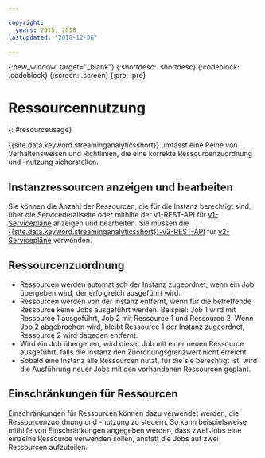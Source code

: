 ```yaml
---

copyright:
  years: 2015, 2018
lastupdated: "2018-12-06"

---
```


<!-- Attribute definitions -->
{:new_window: target="_blank"}
{:shortdesc: .shortdesc}
{:codeblock: .codeblock}
{:screen: .screen}
{:pre: .pre}


# Ressourcennutzung
{: #resourceusage}

{{site.data.keyword.streaminganalyticsshort}} umfasst eine Reihe von Verhaltensweisen und Richtlinien, die eine korrekte Ressourcenzuordnung und -nutzung sicherstellen.

## Instanzressourcen anzeigen und bearbeiten
Sie können die Anzahl der Ressourcen, die für die Instanz berechtigt sind, über die Servicedetailseite oder mithilfe der v1-REST-API für [v1-Servicepläne](/docs/services/StreamingAnalytics/service_plans.html) anzeigen und bearbeiten. Sie müssen die [{{site.data.keyword.streaminganalyticsshort}}-v2-REST-API](https://{DomainName}/apidocs/streaming-analytics-v2#get-a-streaming-analytics-instance) für [v2-Servicepläne](/docs/services/StreamingAnalytics/service_plans.html) verwenden.

## Ressourcenzuordnung
- Ressourcen werden automatisch der Instanz zugeordnet, wenn ein Job übergeben wird, der erfolgreich ausgeführt wird.
- Ressourcen werden von der Instanz entfernt, wenn für die betreffende Ressource keine Jobs ausgeführt werden. Beispiel: Job 1 wird mit Ressource 1 ausgeführt, Job 2 mit Ressource 1 und Ressource 2. Wenn Job 2 abgebrochen wird, bleibt Ressource 1 der Instanz zugeordnet, Ressource 2 wird dagegen entfernt.
- Wird ein Job übergeben, wird dieser Job mit einer neuen Ressource ausgeführt, falls die Instanz den Zuordnungsgrenzwert nicht erreicht.
- Sobald eine Instanz alle Ressourcen nutzt, für die sie berechtigt ist, wird die Ausführung neuer Jobs mit den vorhandenen Ressourcen geplant.

## Einschränkungen für Ressourcen

Einschränkungen für Ressourcen können dazu verwendet werden, die Ressourcenzuordnung und -nutzung zu steuern. So kann beispielsweise mithilfe von Einschränkungen angegeben werden, dass zwei Jobs eine einzelne Ressource verwenden sollen, anstatt die Jobs auf zwei Ressourcen aufzuteilen.
